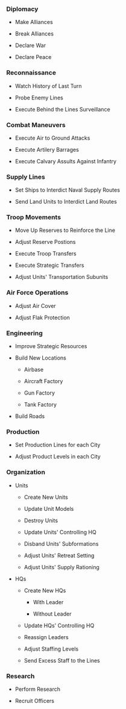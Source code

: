 ### Diplomacy

- Make Alliances

- Break Alliances

- Declare War

- Declare Peace

### Reconnaissance

- Watch History of Last Turn

- Probe Enemy Lines

- Execute Behind the Lines Surveillance

### Combat Maneuvers

- Execute Air to Ground Attacks

- Execute Artilery Barrages

- Execute Calvary Assults Against Infantry

### Supply Lines

- Set Ships to Interdict Naval Supply Routes

- Send Land Units to Interdict Land Routes

### Troop Movements

- Move Up Reserves to Reinforce the Line

- Adjust Reserve Postions

- Execute Troop Transfers

- Execute Strategic Transfers

- Adjust Units' Transportation Subunits

### Air Force Operations

- Adjust Air Cover

- Adjust Flak Protection

### Engineering

- Improve Strategic Resources

- Build New Locations

  - Airbase

  - Aircraft Factory

  - Gun Factory

  - Tank Factory

- Build Roads

### Production

- Set Production Lines for each City

- Adjust Product Levels in each City

### Organization

- Units

  - Create New Units

  - Update Unit Models

  - Destroy Units

  - Update Units' Controlling HQ
  
  - Disband Units' Subformations
  
  - Adjust Units' Retreat Setting
  
  - Adjust Units' Supply Rationing
  
- HQs

  - Create New HQs

    - With Leader
  
    - Without Leader

  - Update HQs' Controlling HQ
  
  - Reassign Leaders

  - Adjust Staffing Levels
  
  - Send Excess Staff to the Lines

### Research

- Perform Research

- Recruit Officers
